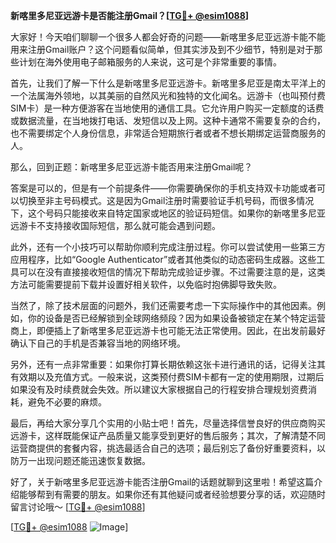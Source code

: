 **新喀里多尼亚远游卡是否能注册Gmail？[[TG💪+ @esim1088](https://t.me/s/esim1088)]**

大家好！今天咱们聊聊一个很多人都会好奇的问题——新喀里多尼亚远游卡能不能用来注册Gmail账户？这个问题看似简单，但其实涉及到不少细节，特别是对于那些计划在海外使用电子邮箱服务的人来说，这可是个非常重要的事情。

首先，让我们了解一下什么是新喀里多尼亚远游卡。新喀里多尼亚是南太平洋上的一个法属海外领地，以其美丽的自然风光和独特的文化闻名。远游卡（也叫预付费SIM卡）是一种方便游客在当地使用的通信工具。它允许用户购买一定额度的话费或数据流量，在当地拨打电话、发短信以及上网。这种卡通常不需要复杂的合约，也不需要绑定个人身份信息，非常适合短期旅行者或者不想长期绑定运营商服务的人。

那么，回到正题：新喀里多尼亚远游卡能否用来注册Gmail呢？

答案是可以的，但是有一个前提条件——你需要确保你的手机支持双卡功能或者可以切换至非主号码模式。这是因为Gmail注册时需要验证手机号码，而很多情况下，这个号码只能接收来自特定国家或地区的验证码短信。如果你的新喀里多尼亚远游卡不支持接收国际短信，那么就可能会遇到问题。

此外，还有一个小技巧可以帮助你顺利完成注册过程。你可以尝试使用一些第三方应用程序，比如“Google Authenticator”或者其他类似的动态密码生成器。这些工具可以在没有直接接收短信的情况下帮助完成验证步骤。不过需要注意的是，这类方法可能需要提前下载并设置好相关软件，以免临时抱佛脚导致失败。

当然了，除了技术层面的问题外，我们还需要考虑一下实际操作中的其他因素。例如，你的设备是否已经解锁到全球网络频段？因为如果设备被锁定在某个特定运营商上，即便插上了新喀里多尼亚远游卡也可能无法正常使用。因此，在出发前最好确认下自己的手机是否兼容当地的网络环境。

另外，还有一点非常重要：如果你打算长期依赖这张卡进行通讯的话，记得关注其有效期以及充值方式。一般来说，这类预付费SIM卡都有一定的使用期限，过期后如果没有及时续费就会失效。所以建议大家根据自己的行程安排合理规划资费消耗，避免不必要的麻烦。

最后，再给大家分享几个实用的小贴士吧！首先，尽量选择信誉良好的供应商购买远游卡，这样既能保证产品质量又能享受到更好的售后服务；其次，了解清楚不同运营商提供的套餐内容，挑选最适合自己的选项；最后别忘了备份好重要资料，以防万一出现问题还能迅速恢复数据。

好了，关于新喀里多尼亚远游卡能否注册Gmail的话题就聊到这里啦！希望这篇介绍能够帮到有需要的朋友。如果你还有其他疑问或者经验想要分享的话，欢迎随时留言讨论哦～ [[TG💪+ @esim1088](https://t.me/s/esim1088)] 

[[TG💪+ @esim1088](https://t.me/s/esim1088) ![Image](https://i.postimg.cc/4NQfJmqS/Snipaste-2025-05-13-00-14-12.png)]
